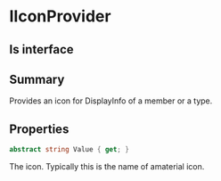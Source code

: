 # IIconProvider

## Is interface

## Summary

Provides an icon for DisplayInfo of a member or a type.
## Properties

```c#
abstract string Value { get; } 
```
The icon. Typically this is the name of amaterial icon.
